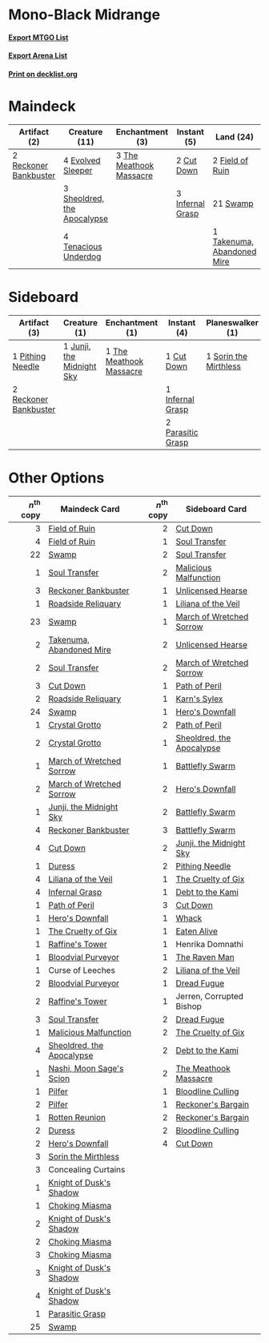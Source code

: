 # Mono-Black Midrange

#### [Export MTGO List](../collection/Mono-Black%20Midrange/Mono-Black%20Midrange.txt)
#### [Export Arena List](../collection/Mono-Black%20Midrange/Mono-Black%20Midrange_arena.txt)
#### [Print on decklist.org](http://decklist.org/?deckmain=2%09Concealing%20Curtains%0A2%09Cut%20Down%0A4%09Evolved%20Sleeper%0A2%09Field%20of%20Ruin%0A4%09Graveyard%20Trespasser%0A3%09Infernal%20Grasp%0A4%09Invoke%20Despair%0A3%09Liliana%20of%20the%20Veil%0A2%09Reckoner%20Bankbuster%0A3%09Sheoldred,%20the%20Apocalypse%0A2%09Sorin%20the%20Mirthless%0A21%09Swamp%0A1%09Takenuma,%20Abandoned%20Mire%0A4%09Tenacious%20Underdog%0A3%09The%20Meathook%20Massacre&deckside=1%09Cut%20Down%0A4%09Duress%0A1%09Infernal%20Grasp%0A1%09Junji,%20the%20Midnight%20Sky%0A1%09Malicious%20Malfunction%0A2%09Parasitic%20Grasp%0A1%09Pithing%20Needle%0A2%09Reckoner%20Bankbuster%0A1%09Sorin%20the%20Mirthless%0A1%09The%20Meathook%20Massacre)
# Maindeck

|                                          Artifact (2)                                          |                                            Creature (11)                                             |                                         Enchantment (3)                                          |                                        Instant (5)                                        |                                              Land (24)                                              |                                        Planeswalker (5)                                        |                                        Sorcery (4)                                        |     Unknown (6)      |
|------------------------------------------------------------------------------------------------|------------------------------------------------------------------------------------------------------|--------------------------------------------------------------------------------------------------|-------------------------------------------------------------------------------------------|-----------------------------------------------------------------------------------------------------|------------------------------------------------------------------------------------------------|-------------------------------------------------------------------------------------------|----------------------|
|2 [Reckoner Bankbuster](http://gatherer.wizards.com/Pages/Card/Details.aspx?multiverseid=548568)|4 [Evolved Sleeper](http://gatherer.wizards.com/Pages/Card/Details.aspx?multiverseid=574573)          |3 [The Meathook Massacre](http://gatherer.wizards.com/Pages/Card/Details.aspx?multiverseid=534886)|2 [Cut Down](http://gatherer.wizards.com/Pages/Card/Details.aspx?multiverseid=574569)      |2 [Field of Ruin](http://gatherer.wizards.com/Pages/Card/Details.aspx?multiverseid=435415)           |3 [Liliana of the Veil](http://gatherer.wizards.com/Pages/Card/Details.aspx?multiverseid=235597)|4 [Invoke Despair](http://gatherer.wizards.com/Pages/Card/Details.aspx?multiverseid=548399)|2 Concealing Curtains |
|                                                                                                |3 [Sheoldred, the Apocalypse](http://gatherer.wizards.com/Pages/Card/Details.aspx?multiverseid=574587)|                                                                                                  |3 [Infernal Grasp](http://gatherer.wizards.com/Pages/Card/Details.aspx?multiverseid=534880)|21 [Swamp](http://gatherer.wizards.com/Pages/Card/Details.aspx?multiverseid=439858)                  |2 [Sorin the Mirthless](http://gatherer.wizards.com/Pages/Card/Details.aspx?multiverseid=540983)|                                                                                           |4 Graveyard Trespasser|
|                                                                                                |4 [Tenacious Underdog](http://gatherer.wizards.com/Pages/Card/Details.aspx?multiverseid=555298)       |                                                                                                  |                                                                                           |1 [Takenuma, Abandoned Mire](http://gatherer.wizards.com/Pages/Card/Details.aspx?multiverseid=548591)|                                                                                                |                                                                                           |                      |


# Sideboard

|                                          Artifact (3)                                          |                                            Creature (1)                                            |                                         Enchantment (1)                                          |                                        Instant (4)                                         |                                        Planeswalker (1)                                        |                                           Sorcery (5)                                            |
|------------------------------------------------------------------------------------------------|----------------------------------------------------------------------------------------------------|--------------------------------------------------------------------------------------------------|--------------------------------------------------------------------------------------------|------------------------------------------------------------------------------------------------|--------------------------------------------------------------------------------------------------|
|1 [Pithing Needle](http://gatherer.wizards.com/Pages/Card/Details.aspx?multiverseid=129526)     |1 [Junji, the Midnight Sky](http://gatherer.wizards.com/Pages/Card/Details.aspx?multiverseid=548400)|1 [The Meathook Massacre](http://gatherer.wizards.com/Pages/Card/Details.aspx?multiverseid=534886)|1 [Cut Down](http://gatherer.wizards.com/Pages/Card/Details.aspx?multiverseid=574569)       |1 [Sorin the Mirthless](http://gatherer.wizards.com/Pages/Card/Details.aspx?multiverseid=540983)|4 [Duress](http://gatherer.wizards.com/Pages/Card/Details.aspx?multiverseid=14557)                |
|2 [Reckoner Bankbuster](http://gatherer.wizards.com/Pages/Card/Details.aspx?multiverseid=548568)|                                                                                                    |                                                                                                  |1 [Infernal Grasp](http://gatherer.wizards.com/Pages/Card/Details.aspx?multiverseid=534880) |                                                                                                |1 [Malicious Malfunction](http://gatherer.wizards.com/Pages/Card/Details.aspx?multiverseid=548410)|
|                                                                                                |                                                                                                    |                                                                                                  |2 [Parasitic Grasp](http://gatherer.wizards.com/Pages/Card/Details.aspx?multiverseid=540973)|                                                                                                |                                                                                                  |


# Other Options

|*n*<sup>th</sup> copy|                                           Maindeck Card                                            |*n*<sup>th</sup> copy|                                           Sideboard Card                                           |
|--------------------:|----------------------------------------------------------------------------------------------------|--------------------:|----------------------------------------------------------------------------------------------------|
|                    3|[Field of Ruin](http://gatherer.wizards.com/Pages/Card/Details.aspx?multiverseid=435415)            |                    2|[Cut Down](http://gatherer.wizards.com/Pages/Card/Details.aspx?multiverseid=574569)                 |
|                    4|[Field of Ruin](http://gatherer.wizards.com/Pages/Card/Details.aspx?multiverseid=435415)            |                    1|[Soul Transfer](http://gatherer.wizards.com/Pages/Card/Details.aspx?multiverseid=548423)            |
|                   22|[Swamp](http://gatherer.wizards.com/Pages/Card/Details.aspx?multiverseid=439858)                    |                    2|[Soul Transfer](http://gatherer.wizards.com/Pages/Card/Details.aspx?multiverseid=548423)            |
|                    1|[Soul Transfer](http://gatherer.wizards.com/Pages/Card/Details.aspx?multiverseid=548423)            |                    2|[Malicious Malfunction](http://gatherer.wizards.com/Pages/Card/Details.aspx?multiverseid=548410)    |
|                    3|[Reckoner Bankbuster](http://gatherer.wizards.com/Pages/Card/Details.aspx?multiverseid=548568)      |                    1|[Unlicensed Hearse](http://gatherer.wizards.com/Pages/Card/Details.aspx?multiverseid=555447)        |
|                    1|[Roadside Reliquary](http://gatherer.wizards.com/Pages/Card/Details.aspx?multiverseid=548585)       |                    1|[Liliana of the Veil](http://gatherer.wizards.com/Pages/Card/Details.aspx?multiverseid=235597)      |
|                   23|[Swamp](http://gatherer.wizards.com/Pages/Card/Details.aspx?multiverseid=439858)                    |                    1|[March of Wretched Sorrow](http://gatherer.wizards.com/Pages/Card/Details.aspx?multiverseid=548411) |
|                    2|[Takenuma, Abandoned Mire](http://gatherer.wizards.com/Pages/Card/Details.aspx?multiverseid=548591) |                    2|[Unlicensed Hearse](http://gatherer.wizards.com/Pages/Card/Details.aspx?multiverseid=555447)        |
|                    2|[Soul Transfer](http://gatherer.wizards.com/Pages/Card/Details.aspx?multiverseid=548423)            |                    2|[March of Wretched Sorrow](http://gatherer.wizards.com/Pages/Card/Details.aspx?multiverseid=548411) |
|                    3|[Cut Down](http://gatherer.wizards.com/Pages/Card/Details.aspx?multiverseid=574569)                 |                    1|[Path of Peril](http://gatherer.wizards.com/Pages/Card/Details.aspx?multiverseid=540974)            |
|                    2|[Roadside Reliquary](http://gatherer.wizards.com/Pages/Card/Details.aspx?multiverseid=548585)       |                    1|[Karn's Sylex](http://gatherer.wizards.com/Pages/Card/Details.aspx?multiverseid=574714)             |
|                   24|[Swamp](http://gatherer.wizards.com/Pages/Card/Details.aspx?multiverseid=439858)                    |                    1|[Hero's Downfall](http://gatherer.wizards.com/Pages/Card/Details.aspx?multiverseid=373575)          |
|                    1|[Crystal Grotto](http://gatherer.wizards.com/Pages/Card/Details.aspx?multiverseid=574726)           |                    2|[Path of Peril](http://gatherer.wizards.com/Pages/Card/Details.aspx?multiverseid=540974)            |
|                    2|[Crystal Grotto](http://gatherer.wizards.com/Pages/Card/Details.aspx?multiverseid=574726)           |                    1|[Sheoldred, the Apocalypse](http://gatherer.wizards.com/Pages/Card/Details.aspx?multiverseid=574587)|
|                    1|[March of Wretched Sorrow](http://gatherer.wizards.com/Pages/Card/Details.aspx?multiverseid=548411) |                    1|[Battlefly Swarm](http://gatherer.wizards.com/Pages/Card/Details.aspx?multiverseid=574561)          |
|                    2|[March of Wretched Sorrow](http://gatherer.wizards.com/Pages/Card/Details.aspx?multiverseid=548411) |                    2|[Hero's Downfall](http://gatherer.wizards.com/Pages/Card/Details.aspx?multiverseid=373575)          |
|                    1|[Junji, the Midnight Sky](http://gatherer.wizards.com/Pages/Card/Details.aspx?multiverseid=548400)  |                    2|[Battlefly Swarm](http://gatherer.wizards.com/Pages/Card/Details.aspx?multiverseid=574561)          |
|                    4|[Reckoner Bankbuster](http://gatherer.wizards.com/Pages/Card/Details.aspx?multiverseid=548568)      |                    3|[Battlefly Swarm](http://gatherer.wizards.com/Pages/Card/Details.aspx?multiverseid=574561)          |
|                    4|[Cut Down](http://gatherer.wizards.com/Pages/Card/Details.aspx?multiverseid=574569)                 |                    2|[Junji, the Midnight Sky](http://gatherer.wizards.com/Pages/Card/Details.aspx?multiverseid=548400)  |
|                    1|[Duress](http://gatherer.wizards.com/Pages/Card/Details.aspx?multiverseid=14557)                    |                    2|[Pithing Needle](http://gatherer.wizards.com/Pages/Card/Details.aspx?multiverseid=129526)           |
|                    4|[Liliana of the Veil](http://gatherer.wizards.com/Pages/Card/Details.aspx?multiverseid=235597)      |                    1|[The Cruelty of Gix](http://gatherer.wizards.com/Pages/Card/Details.aspx?multiverseid=574567)       |
|                    4|[Infernal Grasp](http://gatherer.wizards.com/Pages/Card/Details.aspx?multiverseid=534880)           |                    1|[Debt to the Kami](http://gatherer.wizards.com/Pages/Card/Details.aspx?multiverseid=548390)         |
|                    1|[Path of Peril](http://gatherer.wizards.com/Pages/Card/Details.aspx?multiverseid=540974)            |                    3|[Cut Down](http://gatherer.wizards.com/Pages/Card/Details.aspx?multiverseid=574569)                 |
|                    1|[Hero's Downfall](http://gatherer.wizards.com/Pages/Card/Details.aspx?multiverseid=373575)          |                    1|[Whack](http://gatherer.wizards.com/Pages/Card/Details.aspx?multiverseid=555300)                    |
|                    1|[The Cruelty of Gix](http://gatherer.wizards.com/Pages/Card/Details.aspx?multiverseid=574567)       |                    1|[Eaten Alive](http://gatherer.wizards.com/Pages/Card/Details.aspx?multiverseid=534869)              |
|                    1|[Raffine's Tower](http://gatherer.wizards.com/Pages/Card/Details.aspx?multiverseid=555455)          |                    1|Henrika Domnathi                                                                                    |
|                    1|[Bloodvial Purveyor](http://gatherer.wizards.com/Pages/Card/Details.aspx?multiverseid=540943)       |                    1|[The Raven Man](http://gatherer.wizards.com/Pages/Card/Details.aspx?multiverseid=574583)            |
|                    1|Curse of Leeches                                                                                    |                    2|[Liliana of the Veil](http://gatherer.wizards.com/Pages/Card/Details.aspx?multiverseid=235597)      |
|                    2|[Bloodvial Purveyor](http://gatherer.wizards.com/Pages/Card/Details.aspx?multiverseid=540943)       |                    1|[Dread Fugue](http://gatherer.wizards.com/Pages/Card/Details.aspx?multiverseid=540955)              |
|                    2|[Raffine's Tower](http://gatherer.wizards.com/Pages/Card/Details.aspx?multiverseid=555455)          |                    1|Jerren, Corrupted Bishop                                                                            |
|                    3|[Soul Transfer](http://gatherer.wizards.com/Pages/Card/Details.aspx?multiverseid=548423)            |                    2|[Dread Fugue](http://gatherer.wizards.com/Pages/Card/Details.aspx?multiverseid=540955)              |
|                    1|[Malicious Malfunction](http://gatherer.wizards.com/Pages/Card/Details.aspx?multiverseid=548410)    |                    2|[The Cruelty of Gix](http://gatherer.wizards.com/Pages/Card/Details.aspx?multiverseid=574567)       |
|                    4|[Sheoldred, the Apocalypse](http://gatherer.wizards.com/Pages/Card/Details.aspx?multiverseid=574587)|                    2|[Debt to the Kami](http://gatherer.wizards.com/Pages/Card/Details.aspx?multiverseid=548390)         |
|                    1|[Nashi, Moon Sage's Scion](http://gatherer.wizards.com/Pages/Card/Details.aspx?multiverseid=548414) |                    2|[The Meathook Massacre](http://gatherer.wizards.com/Pages/Card/Details.aspx?multiverseid=534886)    |
|                    1|[Pilfer](http://gatherer.wizards.com/Pages/Card/Details.aspx?multiverseid=574582)                   |                    1|[Bloodline Culling](http://gatherer.wizards.com/Pages/Card/Details.aspx?multiverseid=534857)        |
|                    2|[Pilfer](http://gatherer.wizards.com/Pages/Card/Details.aspx?multiverseid=574582)                   |                    1|[Reckoner's Bargain](http://gatherer.wizards.com/Pages/Card/Details.aspx?multiverseid=548421)       |
|                    1|[Rotten Reunion](http://gatherer.wizards.com/Pages/Card/Details.aspx?multiverseid=534893)           |                    2|[Reckoner's Bargain](http://gatherer.wizards.com/Pages/Card/Details.aspx?multiverseid=548421)       |
|                    2|[Duress](http://gatherer.wizards.com/Pages/Card/Details.aspx?multiverseid=14557)                    |                    2|[Bloodline Culling](http://gatherer.wizards.com/Pages/Card/Details.aspx?multiverseid=534857)        |
|                    2|[Hero's Downfall](http://gatherer.wizards.com/Pages/Card/Details.aspx?multiverseid=373575)          |                    4|[Cut Down](http://gatherer.wizards.com/Pages/Card/Details.aspx?multiverseid=574569)                 |
|                    3|[Sorin the Mirthless](http://gatherer.wizards.com/Pages/Card/Details.aspx?multiverseid=540983)      |                     |                                                                                                    |
|                    3|Concealing Curtains                                                                                 |                     |                                                                                                    |
|                    1|[Knight of Dusk's Shadow](http://gatherer.wizards.com/Pages/Card/Details.aspx?multiverseid=574576)  |                     |                                                                                                    |
|                    1|[Choking Miasma](http://gatherer.wizards.com/Pages/Card/Details.aspx?multiverseid=574566)           |                     |                                                                                                    |
|                    2|[Knight of Dusk's Shadow](http://gatherer.wizards.com/Pages/Card/Details.aspx?multiverseid=574576)  |                     |                                                                                                    |
|                    2|[Choking Miasma](http://gatherer.wizards.com/Pages/Card/Details.aspx?multiverseid=574566)           |                     |                                                                                                    |
|                    3|[Choking Miasma](http://gatherer.wizards.com/Pages/Card/Details.aspx?multiverseid=574566)           |                     |                                                                                                    |
|                    3|[Knight of Dusk's Shadow](http://gatherer.wizards.com/Pages/Card/Details.aspx?multiverseid=574576)  |                     |                                                                                                    |
|                    4|[Knight of Dusk's Shadow](http://gatherer.wizards.com/Pages/Card/Details.aspx?multiverseid=574576)  |                     |                                                                                                    |
|                    1|[Parasitic Grasp](http://gatherer.wizards.com/Pages/Card/Details.aspx?multiverseid=540973)          |                     |                                                                                                    |
|                   25|[Swamp](http://gatherer.wizards.com/Pages/Card/Details.aspx?multiverseid=439858)                    |                     |                                                                                                    |

